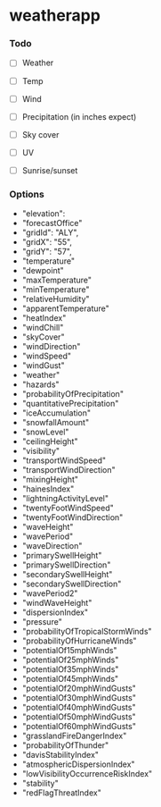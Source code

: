 # weatherapp

### Todo
- [ ] Weather
- [ ] Temp
- [ ] Wind
- [ ] Precipitation (in inches expect)
- [ ] Sky cover

- [ ] UV

- [ ] Sunrise/sunset

### Options

* "elevation":
* "forecastOffice"
* "gridId": "ALY",
* "gridX": "55",
* "gridY": "57",
* "temperature"
* "dewpoint"
* "maxTemperature"
* "minTemperature"
* "relativeHumidity"
* "apparentTemperature"
* "heatIndex"
* "windChill"
* "skyCover"
* "windDirection"
* "windSpeed"
* "windGust"
* "weather"
* "hazards"
* "probabilityOfPrecipitation"
* "quantitativePrecipitation"
* "iceAccumulation"
* "snowfallAmount"
* "snowLevel"
* "ceilingHeight"
* "visibility"
* "transportWindSpeed"
* "transportWindDirection"
* "mixingHeight"
* "hainesIndex"
* "lightningActivityLevel"
* "twentyFootWindSpeed"
* "twentyFootWindDirection"
* "waveHeight"
* "wavePeriod"
* "waveDirection"
* "primarySwellHeight"
* "primarySwellDirection"
* "secondarySwellHeight"
* "secondarySwellDirection"
* "wavePeriod2"
* "windWaveHeight"
* "dispersionIndex"
* "pressure"
* "probabilityOfTropicalStormWinds"
* "probabilityOfHurricaneWinds"
* "potentialOf15mphWinds"
* "potentialOf25mphWinds"
* "potentialOf35mphWinds"
* "potentialOf45mphWinds"
* "potentialOf20mphWindGusts"
* "potentialOf30mphWindGusts"
* "potentialOf40mphWindGusts"
* "potentialOf50mphWindGusts"
* "potentialOf60mphWindGusts"
* "grasslandFireDangerIndex"
* "probabilityOfThunder"
* "davisStabilityIndex"
* "atmosphericDispersionIndex"
* "lowVisibilityOccurrenceRiskIndex"
* "stability"
* "redFlagThreatIndex"
